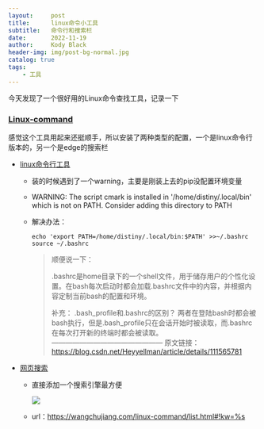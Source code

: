 ```yaml
---
layout:     post
title:      linux命令小工具
subtitle:   命令行和搜索栏
date:       2022-11-19
author:     Kody Black
header-img: img/post-bg-normal.jpg
catalog: true
tags:
    - 工具
---
```


今天发现了一个很好用的Linux命令查找工具，记录一下

### [Linux-command](https://github.com/jaywcjlove/linux-command)

感觉这个工具用起来还挺顺手，所以安装了两种类型的配置，一个是linux命令行版本的，另一个是edge的搜索栏

- [linux命令行工具](https://github.com/chenjiandongx/how)

  - 装的时候遇到了一个warning，主要是刚装上去的pip没配置环境变量

  -  WARNING: The script cmark is installed in '/home/distiny/.local/bin' which is not on PATH.
      Consider adding this directory to PATH

  - 解决办法：

    ```
    echo 'export PATH=/home/distiny/.local/bin:$PATH' >>~/.bashrc
    source ~/.bashrc
    ```

    > 顺便说一下：
    >
    > .bashrc是home目录下的一个shell文件，用于储存用户的个性化设置。在bash每次启动时都会加载.bashrc文件中的内容，并根据内容定制当前bash的配置和环境。
    >
    > 补充： .bash_profile和.bashrc的区别？
    > 两者在登陆bash时都会被bash执行，但是.bash_profile只在会话开始时被读取，而.bashrc在每次打开新的终端时都会被读取。
    > ————————————————
    > 原文链接：https://blog.csdn.net/Heyyellman/article/details/111565781

- [网页搜索](https://wangchujiang.com/linux-command/)

  - 直接添加一个搜索引擎最方便

    ![](https://pic6.58cdn.com.cn/nowater/webim/big/n_v2927fcf8fda354eaf844edce08182cc3c.png)

  - url：https://wangchujiang.com/linux-command/list.html#!kw=%s
